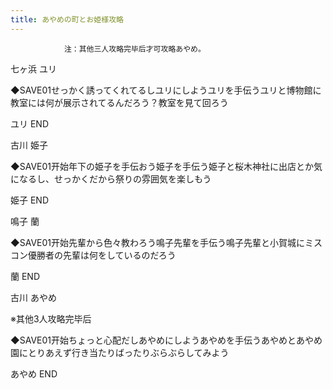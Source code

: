 ```yaml
---
title: あやめの町とお姫様攻略
---
```


                注：其他三人攻略完毕后才可攻略あやめ。

七ヶ浜 ユリ

◆SAVE01せっかく誘ってくれてるしユリにしようユリを手伝うユリと博物館に教室には何が展示されてるんだろう？教室を見て回ろう

ユリ END

古川 姫子

◆SAVE01开始年下の姫子を手伝おう姫子を手伝う姫子と桜木神社に出店とか気になるし、せっかくだから祭りの雰囲気を楽しもう

姫子 END

鳴子 蘭

◆SAVE01开始先輩から色々教わろう鳴子先輩を手伝う鳴子先輩と小賀城にミスコン優勝者の先輩は何をしているのだろう

蘭 END

古川 あやめ

※其他3人攻略完毕后

◆SAVE01开始ちょっと心配だしあやめにしようあやめを手伝うあやめとあやめ園にとりあえず行き当たりばったりぶらぶらしてみよう

あやめ END
              
